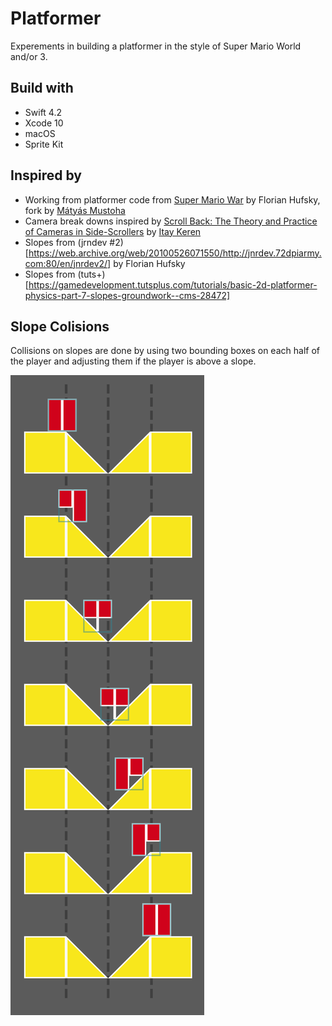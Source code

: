 # Platformer

Experements in building a platformer in the style of Super Mario World and/or 3.

## Build with

- Swift 4.2
- Xcode 10
- macOS
- Sprite Kit

## Inspired by

- Working from platformer code from [Super Mario War](https://github.com/mmatyas/supermariowar) by Florian Hufsky, fork by [Mátyás Mustoha](http://mmatyas.github.io/)
- Camera break downs inspired by [Scroll Back: The Theory and Practice of Cameras in Side-Scrollers](http://www.gamasutra.com/blogs/ItayKeren/20150511/243083/Scroll_Back_The_Theory_and_Practice_of_Cameras_in_SideScrollers.php) by [Itay Keren](https://twitter.com/itayke)
- Slopes from (jrndev #2)[https://web.archive.org/web/20100526071550/http://jnrdev.72dpiarmy.com:80/en/jnrdev2/] by Florian Hufsky
- Slopes from (tuts+)[https://gamedevelopment.tutsplus.com/tutorials/basic-2d-platformer-physics-part-7-slopes-groundwork--cms-28472]

## Slope Colisions

Collisions on slopes are done by using two bounding boxes on each half of the player and adjusting them if the player is above a slope.

![Adjusting Bounding Box Slope Collision](images/adjustingBoundingBoxSlopeCollision.png "Logo Title Text 1")


 
